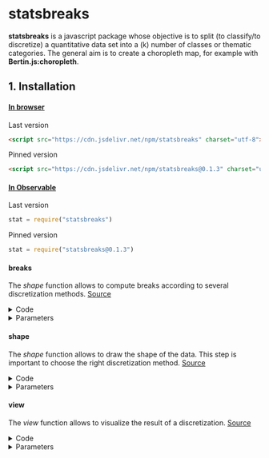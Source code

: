 # statsbreaks

**statsbreaks** is a javascript package whose objective is to split (to classify/to discretize) a quantitative data set into a (k) number of classes or thematic categories.
The general aim is to create a choropleth map, for example with **Bertin.js:choropleth**.

## 1. Installation

#### <ins>In browser</ins>

Last version

```html
<script src="https://cdn.jsdelivr.net/npm/statsbreaks" charset="utf-8"></script>
```

Pinned version

```html
<script src="https://cdn.jsdelivr.net/npm/statsbreaks@0.1.3" charset="utf-8"></script>
```

#### <ins>In Observable</ins>

Last version

~~~js
stat = require("statsbreaks")
~~~

Pinned version

~~~js
stat = require("statsbreaks@0.1.3")
~~~

#### breaks

The *shape* function allows to compute breaks according to several discretization methods. [Source](https://github.com/neocarto/statsbreaks/blob/main/src/breaks.js)

<details><summary>Code</summary>

  ~~~js
  stat.breaks({ values: data, method: "jenks", nb: 5, precision: 0 })
  ~~~

</details>

<details><summary>Parameters</summary>

- <b>values</b>: an array of quantitative values
- <b>method</b>: method of discretization. "quantile", "q6", "equal", "jenks".
- <b>nb</b>: number of classes
- <b>precision</b> : rounding. 2 transfom 35667.877876 to 35667.87 -2 transfom 35667.877876 to 35600.

</details>

#### shape

The *shape* function allows to draw the shape of the data. This step is important to choose the right discretization method. [Source](https://github.com/neocarto/statsbreaks/blob/main/src/shape.js)

<details><summary>Code</summary>

  ~~~js
  stat.shape(data, precision, marks, log)
  ~~~

</details>

<details><summary>Parameters</summary>

- <b>data</b>: an array of quantitative values
- <b>precision</b>: a number. Curve accuracy (default:25)
- <b>marks</b>: a boolean (default true)
- <b>log</b> : a boolen. transforms into a logarithm (default: false)

</details>

#### view

The *view* function allows to visualize the result of a discretization. [Source](https://github.com/neocarto/statsbreaks/blob/main/src/view.js)

<details><summary>Code</summary>

  ~~~js
  stat.view(breaks, colors, data)
)
  ~~~

</details>

<details><summary>Parameters</summary>

- <b>breaks</b>: an array of n breaks
- <b>colors</b>: an array of n-1 colors (optionnal)
- <b>data</b> : the input data set to display ticks (optionnal)
-
</details>
